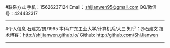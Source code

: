 ﻿#联系方式
手机：15626237124
Email：shijianwen95@gmail.com
QQ/微信号：424432317


----------


#个人信息
石建文/男/1995
本科/广东工业大学/计算机系/大三
知乎：@石建文
技术博客：http://shijianwen.github.io/
Github: http://github.com/ShiJianwen


----------

